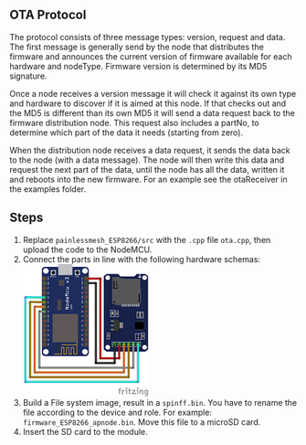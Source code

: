 ## OTA Protocol
The protocol consists of three message types: version, request and data. The first message is generally send by the node that distributes the firmware and announces the current version of firmware available for each hardware and nodeType. Firmware version is determined by its MD5 signature.  

Once a node receives a version message it will check it against its own type and hardware to discover if it is aimed at this node. If that checks out and the MD5 is different than its own MD5 it will send a data request back to the firmware distribution node. This request also includes a partNo, to determine which part of the data it needs (starting from zero).  

When the distribution node receives a data request, it sends the data back to the node (with a data message). The node will then write this data and request the next part of the data, until the node has all the data, written it and reboots into the new firmware. For an example see the otaReceiver in the examples folder.

## Steps
1. Replace `painlessmesh_ESP8266/src` with the `.cpp` file `ota.cpp`, then upload the code to the NodeMCU.
2. Connect the parts in line with the following hardware schemas:  
![Schema1](https://github.com/hungdaqq/Temperature-Wireless-Sensor-Network/blob/main/OTA/microsd.png)  
3. Build a File system image, result in a `spinff.bin`. You have to rename the file according to the device and role. For example: `firmware_ESP8266_apnode.bin`. Move this file to a microSD card. 
4. Insert the SD card to the module.
